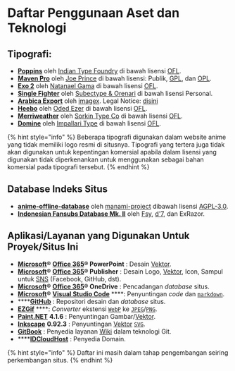 # Daftar Penggunaan Aset dan Teknologi

## Tipografi:

* [**Poppins**](https://fonts.google.com/specimen/Poppins) oleh [Indian Type Foundry](http://www.indiantypefoundry.com/) di bawah lisensi [OFL](https://scripts.sil.org/OFL_web).
* [**Maven Pro**](https://fontmeme.com/fonts/maven-pro-font/) oleh [Joe Prince](https://dribbble.com/joeprince) di bawah lisensi: Publik, [GPL](https://www.gnu.org/licenses/gpl-3.0.en.html), dan [OPL](http://opencontent.org/openpub/).
* [**Exo 2**](http://www.ndiscovered.com/) oleh [Natanael Gama](http://www.ndiscovered.com/) di bawah lisensi [OFL](https://scripts.sil.org/OFL_web).
* [**Single Fighter**](https://fontbundles.net/subectype/274413-single-fighter) oleh [Subectype & Orenari](https://fontbundles.net/subectype) di bawah lisensi Personal.
* [**Arabica Export**](https://www.dafont.com/arabica-export.font) oleh [imagex](http://www.imagex-fonts.com/). Legal Notice: [disini](http://www.imagex-fonts.com/legal-notice.php)
* [**Heebo**](https://www.fontsquirrel.com/fonts/heebo) oleh [Oded Ezer](https://www.hebrewtypography.com/) di bawah lisensi [OFL](https://scripts.sil.org/OFL_web).
* [**Merriweather**](https://www.fontsquirrel.com/fonts/merriweather) oleh [Sorkin Type Co](http://www.sorkintype.com/) di bawah lisensi [OFL](https://scripts.sil.org/OFL_web).
* [**Domine**](https://www.fontsquirrel.com/fonts/domine) oleh [Impallari Type](http://www.impallari.com/) di bawah lisensi [OFL](https://scripts.sil.org/OFL_web).

{% hint style="info" %}
Beberapa tipografi digunakan dalam website anime yang tidak memiliki logo resmi di situsnya. Tipografi yang tertera juga tidak akan digunakan untuk kepentingan komersial apabila dalam lisensi yang digunakan tidak diperkenankan untuk menggunakan sebagai bahan komersial pada tipografi tersebut.
{% endhint %}

## Database Indeks Situs

* [**anime-offline-database**](https://github.com/manami-project/anime-offline-database) oleh [manami-project](https://github.com/manami-project) dibawah lisensi [AGPL-3.0](https://github.com/manami-project/anime-offline-database/blob/master/LICENSE).
* [**Indonesian Fansubs Database Mk. II**](https://docs.google.com/spreadsheets/d/1j30Cvc5Y7y0wij2qjmUpD9DmaPH6a4vjLDK54Nj9S-w/edit?fbclid=IwAR0iZYej2s6FRheY1g4DxIpfH_RqzUqRzbmYHxvcVHRKk64ZEoLlje8Jr6A#gid=281368768) oleh [Fsy](https://facebook.com/fahmiyamura), [d'7](https://facebook.com/yuwdhie7), dan ExRazor.

## Aplikasi/Layanan yang Digunakan Untuk Proyek/Situs Ini

* [**Microsoft**](https://microsoft.com)**®** [**Office 365**](https://products.office.com/en/explore-office-for-home)**® PowerPoint** : Desain [Vektor](../ketentuan-umum/definisi-kata/#vektor-gambar).
* [**Microsoft**](https://microsoft.com)**®** [**Office 365**](https://products.office.com/en/explore-office-for-home)**® Publisher** : Desain Logo, [Vektor](../ketentuan-umum/definisi-kata/#vektor-gambar), Icon, Sampul untuk [SNS](https://en.wikipedia.org/wiki/Social_networking_service) \(Facebook, GitHub, dst\).
* [**Microsoft**](https://microsoft.com)**®** [**Office 365**](https://products.office.com/en/explore-office-for-home)**® OneDrive** : Pencadangan _database_ situs.
* [**Microsoft**](https://microsoft.com)**®** [**Visual Studio Code**](https://code.visualstudio.com) ****: Penyuntingan _code_ dan [`markdown`](../ketentuan-umum/definisi-kata/definisi-format-berkas.md#md-markdown).
* \*\*\*\*[**GitHub**](https://github.com) : Repositori desain dan _database_ situs.
* [**EZGif**](https://ezgif.com) ****: _Converter_ ekstensi [`WebP`](../ketentuan-umum/definisi-kata/definisi-format-berkas.md#webp) ke [`JPEG`](../ketentuan-umum/definisi-kata/definisi-format-berkas.md#jpeg-jpg)/[`PNG`](../ketentuan-umum/definisi-kata/definisi-format-berkas.md#png).
* [**Paint.NET**](https://www.getpaint.net/) **4.1.6** : Penyuntingan Gambar/[Vektor](../ketentuan-umum/definisi-kata/#vektor-gambar).
* [**Inkscape**](https://inkscape.org/) **0.92.3** : Penyuntingan [Vektor](../ketentuan-umum/definisi-kata/#wiki) [`SVG`](../ketentuan-umum/definisi-kata/definisi-format-berkas.md#svg).
* [**GitBook**](https://www.gitbook.com/?utm_source=content&utm_medium=trademark&utm_campaign=nattadasu) : Penyedia layanan [Wiki](../ketentuan-umum/definisi-kata/#wiki) dalam teknologi Git.
* \*\*\*\*[**IDCloudHost**](https://idcloudhost.com/) : Penyedia Domain.

{% hint style="info" %}
Daftar ini masih dalam tahap pengembangan seiring perkembangan situs.
{% endhint %}

